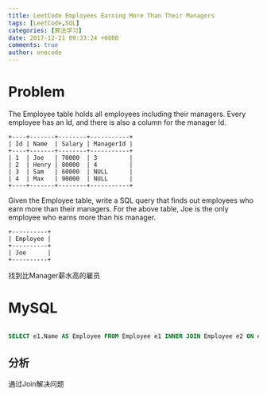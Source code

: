 ```yaml
---
title: LeetCode Employees Earning More Than Their Managers
tags: [LeetCode,SQL]
categories: [算法学习]
date: 2017-12-21 09:33:24 +0800
comments: true
author: onecode
---
```

# Problem

The Employee table holds all employees including their managers. Every employee has an Id, and there is also a column for the manager Id.

```
+----+-------+--------+-----------+
| Id | Name  | Salary | ManagerId |
+----+-------+--------+-----------+
| 1  | Joe   | 70000  | 3         |
| 2  | Henry | 80000  | 4         |
| 3  | Sam   | 60000  | NULL      |
| 4  | Max   | 90000  | NULL      |
+----+-------+--------+-----------+
```
Given the Employee table, write a SQL query that finds out employees who earn more than their managers. For the above table, Joe is the only employee who earns more than his manager.
```
+----------+
| Employee |
+----------+
| Joe      |
+----------+
```
找到比Manager薪水高的雇员
<!--break-->

# MySQL

``` sql

SELECT e1.Name AS Employee FROM Employee e1 INNER JOIN Employee e2 ON e1.ManagerId = e2.Id WHERE e1.Salary > e2.Salary;

```

## 分析

通过Join解决问题